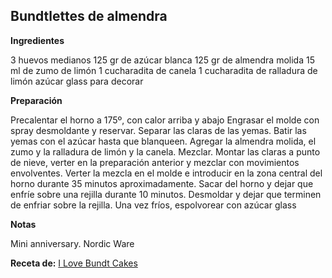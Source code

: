## Bundtlettes de almendra

**Ingredientes**

3 huevos medianos
125 gr de azúcar blanca
125 gr de almendra molida
15 ml de zumo de limón
1 cucharadita de canela
1 cucharadita de ralladura de limón
azúcar glass para decorar

**Preparación**

Precalentar el horno a 175º, con calor arriba y abajo
Engrasar el molde con spray desmoldante y reservar.
Separar las claras de las yemas.
Batir las yemas con el azúcar hasta que blanqueen.
Agregar la almendra molida, el zumo y la ralladura de limón y la canela. Mezclar.
Montar las claras a punto de nieve, verter en la preparación anterior y mezclar con movimientos envolventes.
Verter la mezcla en el molde e introducir en la zona central del horno durante 35 minutos aproximadamente.
Sacar del horno y dejar que enfríe sobre una rejilla durante 10 minutos.
Desmoldar y dejar que terminen de enfriar sobre la rejilla.
Una vez fríos, espolvorear con azúcar glass

**Notas**

Mini anniversary. Nordic Ware

**Receta de:** [I Love Bundt Cakes](http://ilovebundtcakes.com/almond-bundtlettes-gluten-free-bundtbakers/)